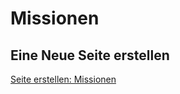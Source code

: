 # Missionen

## Eine Neue Seite erstellen
[Seite erstellen: Missionen](https://github.com/gruppe-adler/vuepress-wiki/new/master/docs/de/missionen)